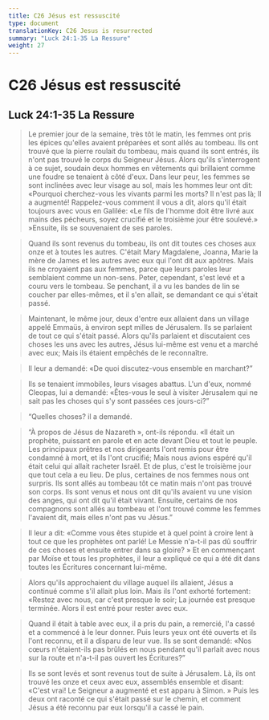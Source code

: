```yaml
---
title: C26 Jésus est ressuscité
type: document
translationKey: C26 Jesus is resurrected
summary: "Luck 24:1-35 La Ressure"
weight: 27
---
```

# C26 Jésus est ressuscité

## Luck 24:1-35 La Ressure

>   Le premier jour de la semaine, très tôt le matin, les femmes ont pris les épices qu'elles avaient préparées et sont allés au tombeau. Ils ont trouvé que la pierre roulait du tombeau, mais quand ils sont entrés, ils n'ont pas trouvé le corps du Seigneur Jésus. Alors qu'ils s'interrogent à ce sujet, soudain deux hommes en vêtements qui brillaient comme une foudre se tenaient à côté d'eux. Dans leur peur, les femmes se sont inclinées avec leur visage au sol, mais les hommes leur ont dit: «Pourquoi cherchez-vous les vivants parmi les morts? Il n'est pas là; Il a augmenté! Rappelez-vous comment il vous a dit, alors qu'il était toujours avec vous en Galilée: «Le fils de l'homme doit être livré aux mains des pécheurs, soyez crucifié et le troisième jour être soulevé.» »Ensuite, ils se souvenaient de ses paroles.

>   Quand ils sont revenus du tombeau, ils ont dit toutes ces choses aux onze et à toutes les autres. C'était Mary Magdalene, Joanna, Marie la mère de James et les autres avec eux qui l'ont dit aux apôtres. Mais ils ne croyaient pas aux femmes, parce que leurs paroles leur semblaient comme un non-sens. Peter, cependant, s'est levé et a couru vers le tombeau. Se penchant, il a vu les bandes de lin se coucher par elles-mêmes, et il s'en allait, se demandant ce qui s'était passé.

>   Maintenant, le même jour, deux d'entre eux allaient dans un village appelé Emmaüs, à environ sept milles de Jérusalem. Ils se parlaient de tout ce qui s'était passé. Alors qu'ils parlaient et discutaient ces choses les uns avec les autres, Jésus lui-même est venu et a marché avec eux; Mais ils étaient empêchés de le reconnaître.

>   Il leur a demandé: «De quoi discutez-vous ensemble en marchant?”

>   Ils se tenaient immobiles, leurs visages abattus. L'un d'eux, nommé Cleopas, lui a demandé: «Êtes-vous le seul à visiter Jérusalem qui ne sait pas les choses qui s'y sont passées ces jours-ci?”

>   “Quelles choses? il a demandé.

>   “À propos de Jésus de Nazareth », ont-ils répondu. «Il était un prophète, puissant en parole et en acte devant Dieu et tout le peuple. Les principaux prêtres et nos dirigeants l'ont remis pour être condamné à mort, et ils l'ont crucifié; Mais nous avions espéré qu'il était celui qui allait racheter Israël. Et de plus, c'est le troisième jour que tout cela a eu lieu. De plus, certaines de nos femmes nous ont surpris. Ils sont allés au tombeau tôt ce matin mais n'ont pas trouvé son corps. Ils sont venus et nous ont dit qu'ils avaient vu une vision des anges, qui ont dit qu'il était vivant. Ensuite, certains de nos compagnons sont allés au tombeau et l'ont trouvé comme les femmes l'avaient dit, mais elles n'ont pas vu Jésus.”

>   Il leur a dit: «Comme vous êtes stupide et à quel point à croire lent à tout ce que les prophètes ont parlé! Le Messie n'a-t-il pas dû souffrir de ces choses et ensuite entrer dans sa gloire? » Et en commençant par Moïse et tous les prophètes, il leur a expliqué ce qui a été dit dans toutes les Écritures concernant lui-même.

>   Alors qu'ils approchaient du village auquel ils allaient, Jésus a continué comme s'il allait plus loin. Mais ils l'ont exhorté fortement: «Restez avec nous, car c'est presque le soir; La journée est presque terminée. Alors il est entré pour rester avec eux.

>   Quand il était à table avec eux, il a pris du pain, a remercié, l'a cassé et a commencé à le leur donner. Puis leurs yeux ont été ouverts et ils l'ont reconnu, et il a disparu de leur vue. Ils se sont demandé: «Nos cœurs n'étaient-ils pas brûlés en nous pendant qu'il parlait avec nous sur la route et n'a-t-il pas ouvert les Écritures?”

>   Ils se sont levés et sont revenus tout de suite à Jérusalem. Là, ils ont trouvé les onze et ceux avec eux, assemblés ensemble et disant: «C'est vrai! Le Seigneur a augmenté et est apparu à Simon. » Puis les deux ont raconté ce qui s'était passé sur le chemin, et comment Jésus a été reconnu par eux lorsqu'il a cassé le pain.

